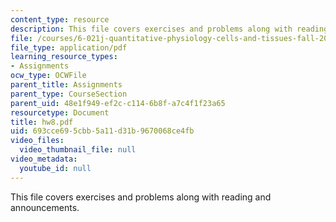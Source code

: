 ```yaml
---
content_type: resource
description: This file covers exercises and problems along with reading and announcements.
file: /courses/6-021j-quantitative-physiology-cells-and-tissues-fall-2004/693cce695cbb5a11d31b9670068ce4fb_hw8.pdf
file_type: application/pdf
learning_resource_types:
- Assignments
ocw_type: OCWFile
parent_title: Assignments
parent_type: CourseSection
parent_uid: 48e1f949-ef2c-c114-6b8f-a7c4f1f23a65
resourcetype: Document
title: hw8.pdf
uid: 693cce69-5cbb-5a11-d31b-9670068ce4fb
video_files:
  video_thumbnail_file: null
video_metadata:
  youtube_id: null
---
```

This file covers exercises and problems along with reading and announcements.

